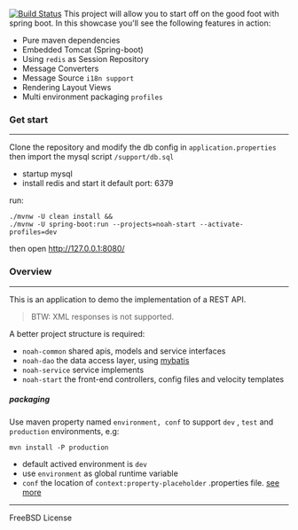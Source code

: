 [![Build Status](https://travis-ci.org/mycoin/noah.svg?branch=master)](https://travis-ci.org/mycoin/noah)
This project will allow you to start off on the good foot with spring boot. In this showcase you'll see the following features in action:

- Pure maven dependencies
- Embedded Tomcat (Spring-boot)
- Using `redis` as Session Repository
- Message Converters
- Message Source `i18n support`
- Rendering Layout Views
- Multi environment packaging `profiles`

### Get start
---
Clone the repository and modify the db config in `application.properties` then import the mysql script `/support/db.sql `

- startup mysql 
- install redis and start it default port: 6379

run:

```shell
./mvnw -U clean install &&
./mvnw -U spring-boot:run --projects=noah-start --activate-profiles=dev
```

then open http://127.0.0.1:8080/

### Overview
---
This is an application to demo the implementation of a REST API.
> BTW: XML responses is not supported.

A better project structure is required:

- `noah-common` shared apis, models and service interfaces
- `noah-dao` the data access layer, using [mybatis ](https://github.com/mybatis/)
- `noah-service` service implements
- `noah-start` the front-end controllers, config files and velocity templates

##### packaging

Use maven property named `environment, conf`  to  support `dev` , `test`  and `production` environments, e.g:

```
mvn install -P production
```

- default actived environment is `dev`
- use `environment` as global runtime variable
- `conf` the location of `context:property-placeholder` .properties file. [see more](https://github.com/mycoin/noah/blob/master/pom.xml)

---

FreeBSD License
